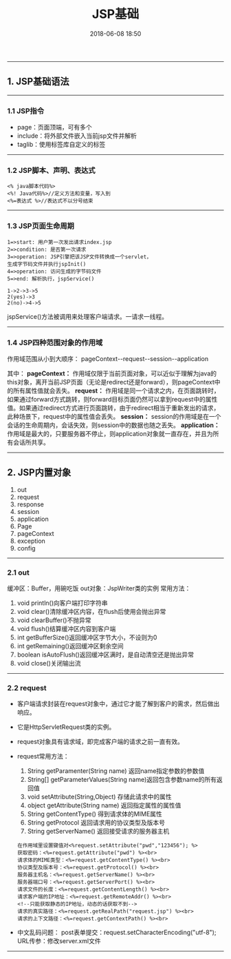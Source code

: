 ﻿---
title: JSP基础
date: 2018-06-08 18:50
tags: JAVA-Web
---

---

## 1. JSP基础语法
---
### 1.1 JSP指令
- page：页面顶端，可有多个
- include：将外部文件嵌入当前jsp文件并解析
- taglib：使用标签库自定义的标签

<!-- more -->

---
### 1.2 JSP脚本、声明、表达式
```
<% java脚本代码%>
<%! Java代码%>//定义方法和变量，写入到
<%=表达式 %>//表达式不以分号结束
```

---
### 1.3 JSP页面生命周期
```flow
1=>start: 用户第一次发出请求index.jsp
2=>condition: 是否第一次请求
3=>operation: JSP引擎把该JSP文件转换成一个servlet，
生成字节码文件并执行jspInit()
4=>operation: 访问生成的字节码文件
5=>end: 解析执行，jspService()

1->2->3->5
2(yes)->3
2(no)->4->5
```
jspService()方法被调用来处理客户端请求。一请求一线程。

---
### 1.4 JSP四种范围对象的作用域
作用域范围从小到大顺序：
pageContext--request--session--application
 
其中：
**pageContext：**
作用域仅限于当前页面对象，可以近似于理解为java的this对象，离开当前JSP页面（无论是redirect还是forward），则pageContext中的所有属性值就会丢失。
**request：**
作用域是同一个请求之内，在页面跳转时，如果通过forward方式跳转，则forward目标页面仍然可以拿到request中的属性值。如果通过redirect方式进行页面跳转，由于redirect相当于重新发出的请求，此种场景下，request中的属性值会丢失。
**session：**
session的作用域是在一个会话的生命周期内，会话失效，则session中的数据也随之丢失。
**application：**
作用域是最大的，只要服务器不停止，则application对象就一直存在，并且为所有会话所共享。

---
## 2. JSP内置对象
 1. out
 2. request
 3. response
 4. session
 5. application
 6. Page
 7. pageContext
 8. exception
 9. config

---
### 2.1 out
缓冲区：Buffer，用碗吃饭
out对象：JspWriter类的实例
常用方法：
1. void println()向客户端打印字符串
2. void clear()清除缓冲区内容，在flush后使用会抛出异常
3. void clearBuffer()不抛异常
4. void flush()结算缓冲区内容到客户端
5. int getBufferSize()返回缓冲区字节大小，不设则为0
6. int getRemaining()返回缓冲区剩余空间
7. boolean isAutoFlush()返回缓冲区满时，是自动清空还是抛出异常
8. void close()关闭输出流

---
### 2.2 request
- 客户端请求封装在request对象中，通过它才能了解到客户的需求，然后做出响应。
- 它是HttpServletRequest类的实例。
- request对象具有请求域，即完成客户端的请求之前一直有效。

- request常用方法：
    1. String getParamenter(String name) 返回name指定参数的参数值
    2. String[] getParameterValues(String name)返回包含参数name的所有返回值
    3. void setAttribute(String,Object) 存储此请求中的属性
    4. object getAttribute(String name) 返回指定属性的属性值
    5. String getContentType() 得到请求体的MIME属性
    6. String getProtocol 返回请求用的协议类型及版本号
    7. String getServerName() 返回接受请求的服务器主机
    ```
    在作用域里设置键值对<%request.setAttribute("pwd","123456"); %>
    获取密码：<%=request.getAttribute("pwd") %><br>
    请求体的MIME类型：<%=request.getContentType() %><br>
    协议类型及版本号：<%=request.getProtocol() %><br>
    服务器主机名：<%=request.getServerName() %><br>
    服务器端口号：<%=request.getServerPort() %><br>
    请求文件的长度：<%=request.getContentLength() %><br>
    请求客户端的IP地址：<%=request.getRemoteAddr() %><br>
    <!--只能获取静态的IP地址，动态的话获取不到-->
    请求的真实路径：<%=request.getRealPath("request.jsp") %><br>
    请求的上下文路径：<%=request.getContextPath() %><br>
    
    ```
- 中文乱码问题：
    post表单提交：request.setCharacterEncoding("utf-8");
    URL传参：修改server.xml文件

---

